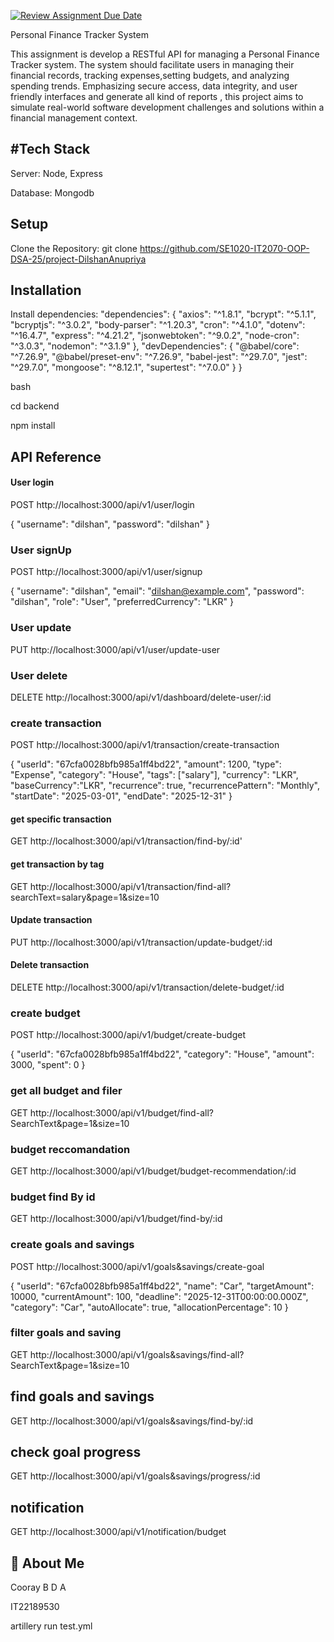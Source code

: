 [![Review Assignment Due Date](https://classroom.github.com/assets/deadline-readme-button-22041afd0340ce965d47ae6ef1cefeee28c7c493a6346c4f15d667ab976d596c.svg)](https://classroom.github.com/a/xIbq4TFL)

Personal Finance Tracker System



This assignment is develop a RESTful API for managing a Personal Finance Tracker
system. The system should facilitate users in managing their financial records, tracking expenses,setting budgets, and analyzing spending trends. Emphasizing secure access, data integrity, and user friendly interfaces and generate all kind of reports , this project aims to simulate real-world software development challenges and
solutions within a financial management context.

## #Tech Stack

Server: Node, Express

Database: Mongodb


## Setup

Clone the Repository:
git clone https://github.com/SE1020-IT2070-OOP-DSA-25/project-DilshanAnupriya


## Installation

Install dependencies:
"dependencies": {
"axios": "^1.8.1",
"bcrypt": "^5.1.1",
"bcryptjs": "^3.0.2",
"body-parser": "^1.20.3",
"cron": "^4.1.0",
"dotenv": "^16.4.7",
"express": "^4.21.2",
"jsonwebtoken": "^9.0.2",
"node-cron": "^3.0.3",
"nodemon": "^3.1.9"
},
"devDependencies": {
"@babel/core": "^7.26.9",
"@babel/preset-env": "^7.26.9",
"babel-jest": "^29.7.0",
"jest": "^29.7.0",
"mongoose": "^8.12.1",
"supertest": "^7.0.0"
}
}


bash

cd backend

npm install

## API Reference


#### User login

POST http://localhost:3000/api/v1/user/login

{
"username": "dilshan",
"password": "dilshan"
}
### User signUp

POST http://localhost:3000/api/v1/user/signup

{
"username": "dilshan",
"email": "dilshan@example.com",
"password": "dilshan",
"role": "User",
"preferredCurrency": "LKR"
}
### User update

PUT http://localhost:3000/api/v1/user/update-user

### User delete

DELETE http://localhost:3000/api/v1/dashboard/delete-user/:id

### create transaction

POST http://localhost:3000/api/v1/transaction/create-transaction


{
"userId": "67cfa0028bfb985a1ff4bd22",
"amount": 1200,
"type": "Expense",
"category": "House",
"tags": ["salary"],
"currency": "LKR",
"baseCurrency":"LKR",
"recurrence": true,
"recurrencePattern": "Monthly",
"startDate": "2025-03-01",
"endDate": "2025-12-31"
}

#### get specific transaction

GET http://localhost:3000/api/v1/transaction/find-by/:id'

#### get transaction by tag

GET http://localhost:3000/api/v1/transaction/find-all?searchText=salary&page=1&size=10


#### Update transaction

PUT http://localhost:3000/api/v1/transaction/update-budget/:id

#### Delete transaction

DELETE  http://localhost:3000/api/v1/transaction/delete-budget/:id

### create budget 
POST http://localhost:3000/api/v1/budget/create-budget

{
"userId": "67cfa0028bfb985a1ff4bd22",
"category": "House",
"amount": 3000,
"spent": 0
}

### get all budget and filer

GET http://localhost:3000/api/v1/budget/find-all?SearchText&page=1&size=10

### budget reccomandation

GET http://localhost:3000/api/v1/budget/budget-recommendation/:id

### budget find By id

GET http://localhost:3000/api/v1/budget/find-by/:id

### create goals and savings

POST http://localhost:3000/api/v1/goals&savings/create-goal

{
"userId": "67cfa0028bfb985a1ff4bd22",
"name": "Car",
"targetAmount": 10000,
"currentAmount": 100,
"deadline": "2025-12-31T00:00:00.000Z",
"category": "Car",
"autoAllocate": true,
"allocationPercentage": 10
}

### filter goals and saving 

GET http://localhost:3000/api/v1/goals&savings/find-all?SearchText&page=1&size=10

## find goals and savings 
GET http://localhost:3000/api/v1/goals&savings/find-by/:id

## check goal progress

GET http://localhost:3000/api/v1/goals&savings/progress/:id

## notification 
GET http://localhost:3000/api/v1/notification/budget



## 🚀 About Me

Cooray  B D A

IT22189530

artillery run test.yml
